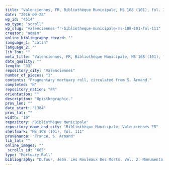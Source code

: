 ```yaml
---
title: "Valenciennes, FR, Bibliothèque Municipale, MS 108 (101), fol. 111"
date: "2016-09-28"
wp_id: "4514"
wp_type: "scroll"
wp_slug: "valenciennes-fr-bibliotheque-municipale-ms-108-101-fol-111"
creator: "admin"
online_bibliography_record: ""
language_1: "Latin"
language_2: ""
lib_lon: ""
meta_title: "Valenciennes, FR, Bibliothèque Municipale, MS 108 (101), fol. 111"
date_quality: ""
length: "33"
repository_city: "Valenciennes"
number_of_pieces: "1"
contents: "Fragmentary mortuary roll, circulated from S. Armand."
completed: "N"
repository_nation: "FR"
orientation: ""
description: "Opisthographic."
prov_lon: ""
date_start: "1384"
prov_lat: ""
width: "19"
repository: "Bibliothèque Municipale"
repository_name_and_city: "Bibliothèque Municipale, Valenciennes FR"
shelfmark: "MS 108 (101), fol. 111"
provenance: "France, S. Armand"
lib_lat: ""
online_images: ""
_scrolls_id: "665"
type: "Mortuary Roll"
bibliography: "Dufour, Jean. Les Rouleaux Des Morts. Vol. 2. Monumenta Palaeographica Medii Aevi. Series Gallica. Turnhout: Brepols, 2009, no. 274."
---
```



